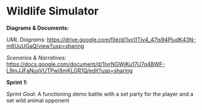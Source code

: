 # Wildlife Simulator

**Diagrams & Documents:**

*UML Diagrams:* https://drive.google.com/file/d/1vcl1Tiv4_47is94PludK43N-m6UuUGaQ/view?usp=sharing

*Scenarios & Narratives:* https://docs.google.com/document/d/1lvrNGWjKu17U7q4BWF-L9mJJFaNusVUTPwi9mKLGR1Q/edit?usp=sharing

**Sprint 1:**

*Sprint Goal:* A functioning demo battle with a set party for the player and a set wild animal opponent
